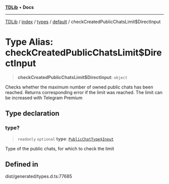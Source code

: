 [**TDLib**](../../../../../../README.md) • **Docs**

***

[TDLib](../../../../../../modules.md) / [index](../../../../../README.md) / [types](../../../README.md) / [default](../README.md) / checkCreatedPublicChatsLimit$DirectInput

# Type Alias: checkCreatedPublicChatsLimit$DirectInput

> **checkCreatedPublicChatsLimit$DirectInput**: `object`

Checks whether the maximum number of owned public chats has been reached. Returns corresponding error if the limit was reached. The limit can be increased with Telegram Premium

## Type declaration

### type?

> `readonly` `optional` **type**: [`PublicChatType$Input`](PublicChatType$Input.md)

Type of the public chats, for which to check the limit

## Defined in

dist/generated/types.d.ts:77685
